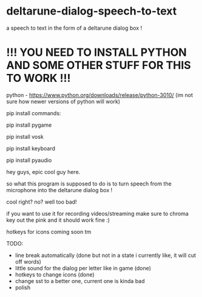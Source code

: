 # deltarune-dialog-speech-to-text
a speech to text in the form of a deltarune dialog box !


# !!! YOU NEED TO INSTALL PYTHON AND SOME OTHER STUFF FOR THIS TO WORK !!!


python - https://www.python.org/downloads/release/python-3010/ (im not sure how newer versions of python will work)

pip install commands:

pip install pygame

pip install vosk

pip install keyboard

pip install pyaudio






hey guys, epic cool guy here.

so what this program is supposed to do is to turn speech from the microphone into the deltarune dialog box !

cool right? no? well too bad!

if you want to use it for recording videos/streaming make sure to chroma key out the pink and it should work fine :)

hotkeys for icons coming soon tm

TODO:
- line break automatically (done but not in a state i currently like, it will cut off words)
- little sound for the dialog per letter like in game (done)
- hotkeys to change icons (done)
- change sst to a better one, current one is kinda bad 
- polish

